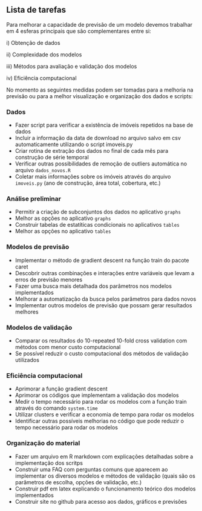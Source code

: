 ## Lista de tarefas

Para melhorar a capacidade de previsão de um modelo devemos trabalhar em 4 esferas principais que são complementares entre si:

i) Obtenção de dados

ii) Complexidade dos modelos

iii) Métodos para avaliação e validação dos modelos

iv) Eficiência computacional

No momento as seguintes medidas podem ser tomadas para a melhoria na previsão ou para a melhor visualização e organização dos dados e scripts:

### Dados

- Fazer script para verificar a existência de imóveis repetidos na base de dados
- Incluir a informação da data de download no arquivo salvo em csv automaticamente utilizando o script imoveis.py
- Criar rotina de extração dos dados no final de cada mês para construção de série temporal
- Verificar outras possibilidades de remoção de outliers automática no arquivo `dados_novos.R`
- Coletar mais informações sobre os imóveis através do arquivo `imoveis.py` (ano de construção, área total, cobertura, etc.)

### Análise preliminar

- Permitir a criação de subconjuntos dos dados no aplicativo `graphs`
- Melhor as opções no aplicativo `graphs`
- Construir tabelas de estatíticas condicionais no aplicativos `tables`
- Melhor as opções no aplicativo `tables`

### Modelos de previsão

- Implementar o método de gradient descent na função train do pacote caret
- Descobrir outras combinações e interações entre variáveis que levam a erros de previsão menores
- Fazer uma busca mais detalhada dos parâmetros nos modelos implementados
- Melhorar a automatização da busca pelos parâmetros para dados novos
- Implementar outros modelos de previsão que possam gerar resultados melhores

### Modelos de validação

- Comparar os resultados do 10-repeated 10-fold cross validation com métodos com menor custo computacional
- Se possível reduzir o custo computacional dos métodos de validação utilizados

### Eficiência computacional

- Aprimorar a função gradient descent
- Aprimorar os códigos que implementam a validação dos modelos
- Medir o tempo necessário para rodar os modelos com a função train através do comando `system.time`
- Utilizar clusters e verificar a economia de tempo para rodar os modelos
- Identificar outras possíveis melhorias no código que pode reduzir o tempo necessário para rodar os modelos

### Organização do material

- Fazer um arquivo em R markdown com explicações detalhadas sobre a implementação dos scritps
- Construir uma FAQ com perguntas comuns que aparecem ao implementar os diversos modelos e métodos de validação (quais são os parâmetros de escolha, opções de validação, etc.) 
- Construir pdf em latex explicando o funcionamento teórico dos modelos implementados
- Construir site no github para acesso aos dados, gráficos e previsões
